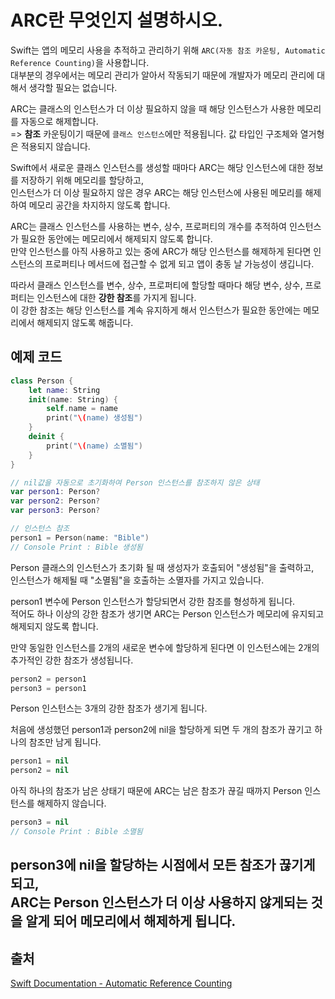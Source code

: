# ARC란 무엇인지 설명하시오.

Swift는 앱의 메모리 사용을 추적하고 관리하기 위해 `ARC(자동 참조 카운팅, Automatic Reference Counting)`을 사용합니다.  
대부분의 경우에서는 메모리 관리가 알아서 작동되기 때문에 개발자가 메모리 관리에 대해서 생각할 필요는 없습니다.

ARC는 클래스의 인스턴스가 더 이상 필요하지 않을 때 해당 인스턴스가 사용한 메모리를 자동으로 해제합니다.  
=> **참조** 카운팅이기 때문에 `클래스 인스턴스`에만 적용됩니다. 값 타입인 구조체와 열거형은 적용되지 않습니다.

Swift에서 새로운 클래스 인스턴스를 생성할 때마다 ARC는 해당 인스턴스에 대한 정보를 저장하기 위해 메모리를 할당하고,  
인스턴스가 더 이상 필요하지 않은 경우 ARC는 해당 인스턴스에 사용된 메모리를 해제하여 메모리 공간을 차지하지 않도록 합니다.

ARC는 클래스 인스턴스를 사용하는 변수, 상수, 프로퍼티의 개수를 추적하여 인스턴스가 필요한 동안에는 메모리에서 해제되지 않도록 합니다.  
만약 인스턴스를 아직 사용하고 있는 중에 ARC가 해당 인스턴스를 해제하게 된다면 인스턴스의 프로퍼티나 메서드에 접근할 수 없게 되고 앱이 충동 날 가능성이 생깁니다.

따라서 클래스 인스턴스를 변수, 상수, 프로퍼티에 할당할 때마다 해당 변수, 상수, 프로퍼티는 인스턴스에 대한 **강한 참조**를 가지게 됩니다.  
이 강한 참조는 해당 인스턴스를 계속 유지하게 해서 인스턴스가 필요한 동안에는 메모리에서 해제되지 않도록 해줍니다.

## 예제 코드
```swift
class Person {
    let name: String
    init(name: String) {
        self.name = name
        print("\(name) 생성됨")
    }
    deinit {
        print("\(name) 소멸됨")
    }
}

// nil값을 자동으로 초기화하여 Person 인스턴스를 참조하지 않은 상태
var person1: Person?
var person2: Person?
var person3: Person?

// 인스턴스 참조
person1 = Person(name: "Bible")
// Console Print : Bible 생성됨
```
Person 클래스의 인스턴스가 초기화 될 때 생성자가 호출되어 "생성됨"을 출력하고,  
인스턴스가 해제될 때 "소멸됨"을 호출하는 소멸자를 가지고 있습니다.

person1 변수에 Person 인스턴스가 할당되면서 강한 참조를 형성하게 됩니다.  
적어도 하나 이상의 강한 참조가 생기면 ARC는 Person 인스턴스가 메모리에 유지되고 해제되지 않도록 합니다.

만약 동일한 인스턴스를 2개의 새로운 변수에 할당하게 된다면 이 인스턴스에는 2개의 추가적인 강한 참조가 생성됩니다.
```swift
person2 = person1
person3 = person1
```
Person 인스턴스는 3개의 강한 참조가 생기게 됩니다.

처음에 생성했던 person1과 person2에 nil을 할당하게 되면 두 개의 참조가 끊기고 하나의 참조만 남게 됩니다.
```swift
person1 = nil
person2 = nil
```
아직 하나의 참조가 남은 상태기 때문에 ARC는 남은 참조가 끊길 때까지 Person 인스턴스를 해제하지 않습니다.

```swift
person3 = nil
// Console Print : Bible 소멸됨
```
person3에 nil을 할당하는 시점에서 모든 참조가 끊기게 되고,  
ARC는 Person 인스턴스가 더 이상 사용하지 않게되는 것을 알게 되어 메모리에서 해제하게 됩니다.
---
## 출처
[Swift Documentation - Automatic Reference Counting](https://docs.swift.org/swift-book/documentation/the-swift-programming-language/automaticreferencecounting/)